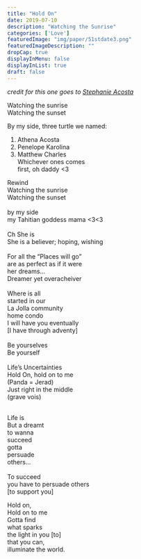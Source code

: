 ```yaml
---
title: "Hold On"
date: 2019-07-10
description: "Watching the Sunrise"
categories: ['Love']
featuredImage: "img/paper/51stdate3.png"
featuredImageDescription: ""
dropCap: true
displayInMenu: false
displayInList: true
draft: false
---
```


*credit for this one goes to [Stephanie Acosta](https://www.facebook.com/stephanie.chong.750)*

Watching the sunrise <br> 
Watching the sunset <br> 

By my side, three turtle we named: <br> 	
1. Athena Acosta <br> 
2. Penelope Karolina <br> 
3. Matthew Charles <br> 
Whichever ones comes <br> 
first, oh daddy <3 <br> 

Rewind <br> 
Watching the sunrise <br> 
Watching the sunset <br> 
<br>
by my side <br> 
my Tahitian goddess mama <3<3 <br> 
<br>
Ch She is <br> 
She is a believer; hoping, wishing <br> 
<br>
For all the “Places will go” <br> 
are as perfect as if it were <br> 
her dreams... <br> 
Dreamer yet overacheiver <br> 
<br>
Where is all <br> 
started in our <br> 
La Jolla community <br> 
home condo <br> 
I will have you eventually <br> 
[I have through adventy] <br> 
<br>
Be yourselves <br> 
Be yourself <br> 
<br>
Life’s Uncertainties <br> 
Hold On, hold on to me <br> 
                (Panda = Jerad)  
Just right in the middle <br> 
                (grave vois)  

<br>
Life is <br> 
But a dreamt <br> 
to wanna <br> 
succeed <br> 
gotta <br> 
persuade <br> 
others… <br> 
<br>
To succeed <br>  
you have to persuade others <br> 
[to support you] <br> 

Hold on, <br> 
Hold on to me <br> 
Gotta find <br> 
what sparks <br> 
the light in you [to] <br> 
that you can, <br> 
illuminate the world. <br> 
